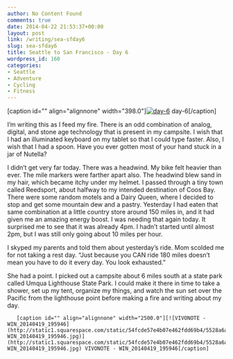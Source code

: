 ```yaml
---
author: No Content Found
comments: true
date: 2014-04-22 21:53:37+00:00
layout: post
link: /writing/sea-sfday6
slug: sea-sfday6
title: Seattle to San Francisco - Day 6
wordpress_id: 160
categories:
- Seattle
- Adventure
- Cycling
- Fitness
---
```


[caption id="" align="alignnone" width="398.0"][![day-6](http://static1.squarespace.com/static/54fcde57e4b07e462fdd69b4/5528a6ace4b0a8996a246af1/5528a6ade4b0a8996a246b2e/1428727520674/day-6.jpg)](http://static1.squarespace.com/static/54fcde57e4b07e462fdd69b4/5528a6ace4b0a8996a246af1/5528a6ade4b0a8996a246b2e/1428727520674/day-6.jpg) day-6[/caption] 
  



I’m writing this as I feed my fire. There is an odd combination of analog, digital, and stone age technology that is present in my campsite. I wish that I had an illuminated keyboard on my tablet so that I could type faster. Also, I wish that I had a spoon. Have you ever gotten most of your hand stuck in a jar of Nutella? 

I didn’t get very far today. There was a headwind. My bike felt heavier than ever. The mile markers were farther apart also. The headwind blew sand in my hair, which became itchy under my helmet. I passed through a tiny town called Reedsport, about halfway to my intended destination of Coos Bay. There were some random motels and a Dairy Queen, where I decided to stop and get some mountain dew and a pastry. Yesterday I had eaten that same combination at a little country store around 150 miles in, and it had given me an amazing energy boost. I was needing that again today. It surprised me to see that it was already 4pm. I hadn’t started until almost 2pm, but I was still only going about 10 miles per hour.

I skyped my parents and told them about yesterday’s ride. Mom scolded me for not taking a rest day. “Just because you CAN ride 180 miles doesn’t mean you have to do it every day. You look exhausted.”

She had a point. I picked out a campsite about 6 miles south at a state park called Umqua Lighthouse State Park. I could make it there in time to take a shower, set up my tent, organize my things, and watch the sun set over the Pacific from the lighthouse point before making a fire and writing about my day.


  
       [caption id="" align="alignnone" width="2500.0"][![VIVONOTE - WIN_20140419_195946](http://static1.squarespace.com/static/54fcde57e4b07e462fdd69b4/5528a6ace4b0a8996a246af1/5528a6ade4b0a8996a246b31/1428727520457/VIVONOTE-WIN_20140419_195946.jpg)](http://static1.squarespace.com/static/54fcde57e4b07e462fdd69b4/5528a6ace4b0a8996a246af1/5528a6ade4b0a8996a246b31/1428727520457/VIVONOTE-WIN_20140419_195946.jpg) VIVONOTE - WIN_20140419_195946[/caption]
